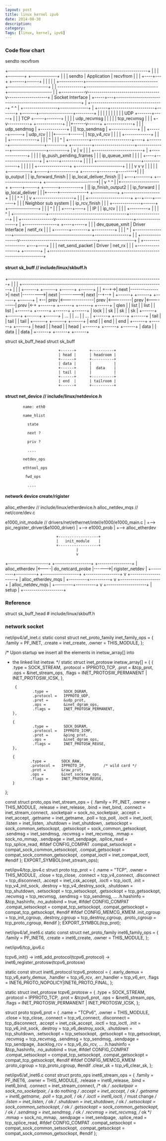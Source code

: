 ```yaml
---
layout: post
title: linux kernel ipv6
date: 2014-08-30
description:
category:
Tags: [linux, kernel, ipv6]
---
```


### Code flow chart

sendto     recvfrom

+----------------------------------------------------------------------+
|                                                                      |
|       +--------+                         +-------------+             |
|       | sendto |       Application       |  recvfrom   |             |
|       +----+---+                         +------+------+             |
|            |                                    |                    |
+------------+------------------------------------+--------------------+
             |                                    |
-------------+------------------------------------+----------------------
             |                                    |
+------------v------------------------------------v--------------------+
|                       Socket Interface                               |
+-----+---+------------------------------------------------------------+
      |   +------------------------------------+              ^  ^
      |                      +-----------------+--------------+  |
+-----+----------------------+-------+ +-------+-----------------+---------+
|     |                      |       | |       |                 |         |
|     |  UDP         +-------+-----+ | |       |  TCP      +-----+-------+ |
|     |              | udp_recvmsg | | |       |           | tcp_recvmsg | |
|   +-v-----------+  +-------------+ | |+------v------+    +-------------+ |
|   | udp_sendmsg |  +-------------+ | || tcp_sendmsg |    +-------------+ |
|   +------+------+  |    udp_rcv  | | |+------+------|    |  tcp_v4_rcv | |
|          |         +-------------+ | |       |           +-------------+ |
|          |                    ^    | |       |                 ^         |
+----------+--------------------+----+ +-------+-----------------+---------+
+----------+--------------------+--------------+-----------------+---------+
|          v                    |              v                 |         |
| +------------------------+    |        +---------------+       |         |
| | ip_push_pending_frames |    |        | ip_queue_xmit |       |         |
| +----+-------------------+    |        +-----+---------+       |         |
|      | +----------------------+--------------+                 |         |
|      | | +----------------+   +-----------------------+        |         |
|      v v v                |                           |        |         |
|  +-----------+      +-----+-------------+     +-------+--------+--------+|
|  | ip_output |      | ip_forward_finish |     | ip_local_deliver_finish ||
|  +---+-------+      +-------------------+     +-------------------------+|
|      v                           ^                        ^              |
|+-------------------+       +-----+------+         +-------+----------+   |
|| ip_finish_output2 |       | ip_forward |         | ip_local_deliver |   |
|+-----+-------------+       +------------+         +------------------+   |
|      |                           ^                        ^              |
|      v                           +-------------------+    |              |
| +---------------------+                           +--+----+-------+      |
| | Neighbor sub system |                           | ip_rcv_finish |      |
| +--------------+------+                           +---------------+      |
|                |                                       ^                 |
|                |                                  +----+----+            |
|     IP         |                                  | ip_rcv  |            |
|                |                                  +---------+            |
|                |                                       ^                 |
+----------------+---------------------------------------+-----------------+
                 |                                       |
+----------------v---------------------------------------+-----------------+
|        +----------------+                         +----+-----+           |
|        | dev_queue_xmit |    Driver Interface     | netif_rx |           |
|        +-------+--------+                         +----------+           |
|                |                                       ^                 |
+----------------+---------------------------------------+-----------------+
                 |                                       |
+----------------v---------------------------------------+-----------------+
|        +------------------                         +---+----+            |
|        | net_send_packet |       Driver            | net_rx |            |
|        +-----------------+                         +--------+            |
+--------------------------------------------------------------------------+





#### struct sk_buff   // include/linux/skbuff.h


+-----------------------------------------------------------------------------+
|                                                                             |
|  +-----------------------------------------------------------------------+  |
|  |  +------+               +------+          +------+          +------+  |  |
+--+->| next |-------------->| next |--------->| next |--------->| next |--+--+
   |  +------+               +------+          +------+          +------+  |
   +--| prev |<--------------| prev |<---------| prev |<---------| prev |<-+
      +------+               +------+          +------+          +------+
      | qlen |               | list |          | list |          | list |
      +------+               +------+          +------+          +------+
      | lock |               | sk   |          | sk   |          | sk   |
      +------+               +------+          +------+          +------+
                             | ...  |          | ...  |          | ...  |
                             +------+          +------+          +------+
                             | tail |          | tail |          | tail |
                             +------+          +------+          +------+
                             | end  |          | end  |          | end  |
                             +------+          +------+          +------+
                             | head |          | head |          | head |
                             +------+          +------+          +------+
                             | data |          | data |          | data |
                             +------+          +------+          +------+


   struct sk_buff_head             struct sk_buff





                            +------+      +----------+
                            | head |      | headroom |
                            +------+      +----------+
                            | data |      |          |
                            +------+      |  data    |
                            | tail |      |          |
                            +------+      +----------+
                            | end  |      | tailroom |
                            +------+      +----------+


#### struct net_device  // include/linux/netdevice.h






            name: eth0

            name_hlist

              state

              next ?

              priv ?

              ....

            netdev_ops

            ethtool_ops

             fwd_ops

              ....




#### network device create/rigister

alloc_etherdev  // include/linux/etherdevice.h
alloc_netdev_mqs        // net/core/dev.c

e1000_init_module      // drivers/net/ethernet/intel/e1000/e1000_main.c
   |
   +--> pic_register_driver(&e1000_driver)
           |
           +--> e1000_prob
                   |
                   +--> alloc_etherdev

                           +------------------+
                           |   init_module    |
                           +------------------+
                                    |
                                    v
+--------------------+     +------------------+       +-----------------+
| alloc_etherdev     |<----| do_netcard_probe |------>| rigister_netdev |
+---------+----------+     +------------------+       +-----------------+
          v
+--------------------+
| alloc_etherdev_mqs |
+---------+----------+
          v
+--------------------+
| alloc_netdev_mqs   |
+---------+----------+
          v
+--------------------+
|    setup           |
+--------------------+


### Reference

struct sk_buff_head	# include/linux/skbuff.h


### network socket

net/ipv4/af_inet.c
static const struct net_proto_family inet_family_ops = {
        .family = PF_INET,
        .create = inet_create,
        .owner  = THIS_MODULE,
};

/* Upon startup we insert all the elements in inetsw_array[] into
 * the linked list inetsw.
 */
static struct inet_protosw inetsw_array[] =
{
        {
                .type =       SOCK_STREAM,
                .protocol =   IPPROTO_TCP,
                .prot =       &tcp_prot,
                .ops =        &inet_stream_ops,
                .flags =      INET_PROTOSW_PERMANENT |
                              INET_PROTOSW_ICSK,
        },

        {
                .type =       SOCK_DGRAM,
                .protocol =   IPPROTO_UDP,
                .prot =       &udp_prot,
                .ops =        &inet_dgram_ops,
                .flags =      INET_PROTOSW_PERMANENT,
       },

       {
                .type =       SOCK_DGRAM,
                .protocol =   IPPROTO_ICMP,
                .prot =       &ping_prot,
                .ops =        &inet_dgram_ops,
                .flags =      INET_PROTOSW_REUSE,
       },

       {
               .type =       SOCK_RAW,
               .protocol =   IPPROTO_IP,        /* wild card */
               .prot =       &raw_prot,
               .ops =        &inet_sockraw_ops,
               .flags =      INET_PROTOSW_REUSE,
       }
};


const struct proto_ops inet_stream_ops = {
        .family            = PF_INET,
        .owner             = THIS_MODULE,
        .release           = inet_release,
        .bind              = inet_bind,
        .connect           = inet_stream_connect,
        .socketpair        = sock_no_socketpair,
        .accept            = inet_accept,
        .getname           = inet_getname,
        .poll              = tcp_poll,
        .ioctl             = inet_ioctl,
        .listen            = inet_listen,
        .shutdown          = inet_shutdown,
        .setsockopt        = sock_common_setsockopt,
        .getsockopt        = sock_common_getsockopt,
        .sendmsg           = inet_sendmsg,
        .recvmsg           = inet_recvmsg,
        .mmap              = sock_no_mmap,
        .sendpage          = inet_sendpage,
        .splice_read       = tcp_splice_read,
#ifdef CONFIG_COMPAT
        .compat_setsockopt = compat_sock_common_setsockopt,
        .compat_getsockopt = compat_sock_common_getsockopt,
        .compat_ioctl      = inet_compat_ioctl,
#endif
};
EXPORT_SYMBOL(inet_stream_ops);


net/ipv4/tcp_ipv4.c
struct proto tcp_prot = {
        .name                   = "TCP",
        .owner                  = THIS_MODULE,
        .close                  = tcp_close,
        .connect                = tcp_v4_connect,
        .disconnect             = tcp_disconnect,
        .accept                 = inet_csk_accept,
        .ioctl                  = tcp_ioctl,
        .init                   = tcp_v4_init_sock,
        .destroy                = tcp_v4_destroy_sock,
        .shutdown               = tcp_shutdown,
        .setsockopt             = tcp_setsockopt,
        .getsockopt             = tcp_getsockopt,
        .recvmsg                = tcp_recvmsg,
        .sendmsg                = tcp_sendmsg,
...
        .h.hashinfo             = &tcp_hashinfo,
        .no_autobind            = true,
#ifdef CONFIG_COMPAT
        .compat_setsockopt      = compat_tcp_setsockopt,
        .compat_getsockopt      = compat_tcp_getsockopt,
#endif
#ifdef CONFIG_MEMCG_KMEM
        .init_cgroup            = tcp_init_cgroup,
        .destroy_cgroup         = tcp_destroy_cgroup,
        .proto_cgroup           = tcp_proto_cgroup,
#endif
};
EXPORT_SYMBOL(tcp_prot);

net/ipv4/af_inet6.c
static const struct net_proto_family inet6_family_ops = {
        .family = PF_INET6,
        .create = inet6_create,
        .owner  = THIS_MODULE,
};

net/ipv6/tcp_ipv6.c

tcpv6_init() -> int6_add_protocol(tcpv6_protocol)
             -> inet6_register_protosw(tcpv6_protosw)

static const struct inet6_protocol tcpv6_protocol = {
        .early_demux    =       tcp_v6_early_demux,
        .handler        =       tcp_v6_rcv,
        .err_handler    =       tcp_v6_err,
        .flags          =       INET6_PROTO_NOPOLICY|INET6_PROTO_FINAL,
};

static struct inet_protosw tcpv6_protosw = {
        .type           =       SOCK_STREAM,
        .protocol       =       IPPROTO_TCP,
        .prot           =       &tcpv6_prot,
        .ops            =       &inet6_stream_ops,
        .flags          =       INET_PROTOSW_PERMANENT |
                                INET_PROTOSW_ICSK,
};


struct proto tcpv6_prot = {
        .name                   = "TCPv6",
        .owner                  = THIS_MODULE,
        .close                  = tcp_close,
        .connect                = tcp_v6_connect,
        .disconnect             = tcp_disconnect,
        .accept                 = inet_csk_accept,
        .ioctl                  = tcp_ioctl,
        .init                   = tcp_v6_init_sock,
        .destroy                = tcp_v6_destroy_sock,
        .shutdown               = tcp_shutdown,
        .setsockopt             = tcp_setsockopt,
        .getsockopt             = tcp_getsockopt,
        .recvmsg                = tcp_recvmsg,
        .sendmsg                = tcp_sendmsg,
        .sendpage               = tcp_sendpage,
        .backlog_rcv            = tcp_v6_do_rcv,
...
        .h.hashinfo             = &tcp_hashinfo,
        .no_autobind            = true,
#ifdef CONFIG_COMPAT
        .compat_setsockopt      = compat_tcp_setsockopt,
        .compat_getsockopt      = compat_tcp_getsockopt,
#endif
#ifdef CONFIG_MEMCG_KMEM
        .proto_cgroup           = tcp_proto_cgroup,
#endif
        .clear_sk               = tcp_v6_clear_sk,
};

net/ipv6/af_inet6.c
const struct proto_ops inet6_stream_ops = {
        .family            = PF_INET6,
        .owner             = THIS_MODULE,
        .release           = inet6_release,
        .bind              = inet6_bind,
        .connect           = inet_stream_connect,       /* ok           */
        .socketpair        = sock_no_socketpair,        /* a do nothing */
        .accept            = inet_accept,               /* ok           */
        .getname           = inet6_getname,
        .poll              = tcp_poll,                  /* ok           */
        .ioctl             = inet6_ioctl,               /* must change  */
        .listen            = inet_listen,               /* ok           */
        .shutdown          = inet_shutdown,             /* ok           */
        .setsockopt        = sock_common_setsockopt,    /* ok           */
        .getsockopt        = sock_common_getsockopt,    /* ok           */
        .sendmsg           = inet_sendmsg,              /* ok           */
        .recvmsg           = inet_recvmsg,              /* ok           */
        .mmap              = sock_no_mmap,
        .sendpage          = inet_sendpage,
        .splice_read       = tcp_splice_read,
#ifdef CONFIG_COMPAT
        .compat_setsockopt = compat_sock_common_setsockopt,
        .compat_getsockopt = compat_sock_common_getsockopt,
#endif
};

